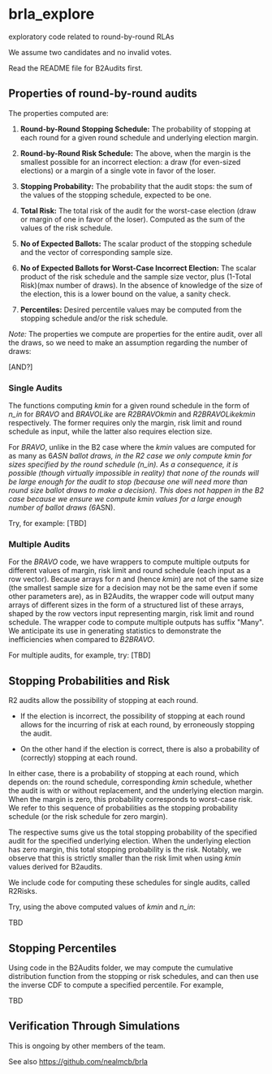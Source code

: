 # brla_explore
exploratory code related to round-by-round RLAs

We assume two candidates and no invalid votes. 

Read the README file for B2Audits first. 

## Properties of round-by-round audits
The properties computed are: 

1. **Round-by-Round Stopping Schedule:** The probability of stopping at each round for a given round schedule and underlying election margin. 

2. **Round-by-Round Risk Schedule:** The above, when the margin is the smallest possible for an incorrect election: a draw (for even-sized elections) or a margin of a single vote in favor of the loser. 

3. **Stopping Probability:** The probability that the audit stops: the sum of the values of the stopping schedule, expected to be one. 

4. **Total Risk:** The total risk of the audit for the worst-case election (draw or margin of one in favor of the loser). Computed as the sum of the values of the risk schedule. 

5. **No of Expected Ballots:** The scalar product of the stopping schedule and the vector of corresponding sample size. 

6. **No of Expected Ballots for Worst-Case Incorrect Election:** The scalar product of the risk schedule and the sample size vector, plus (1-Total Risk)(max number of draws). In the absence of knowledge of the size of the election, this is a lower bound on the value, a sanity check. 

7. **Percentiles:** Desired percentile values may be computed from the stopping schedule and/or the risk schedule. 

*Note:* The properties we compute are properties for the entire audit, over all the draws, so we need to make an assumption regarding the number of draws: 

[AND?]

### Single Audits

 The functions computing *kmin* for a given round schedule in the form of *n_in* for *BRAVO* and *BRAVOLike* are *R2BRAVOkmin* and *R2BRAVOLikekmin* respectively. The former requires only the margin, risk limit and round schedule as input, while the latter also requires election size. 
 
 For *BRAVO*, unlike in the B2 case where the *kmin* values are computed for as many as 6*ASN ballot draws, in the R2 case we only compute *kmin* for sizes specified by the round schedule (*n_in*). As a consequence, it is possible (though virtually impossible in reality) that none of the rounds will be large enough for the audit to stop (because one will need more than round size ballot draws to make a decision). This does not happen in the B2 case because we ensure we compute *kmin* values for a large enough number of ballot draws (6*ASN). 

  Try, for example: [TBD]

  ### Multiple Audits

  For the *BRAVO* code, we have wrappers to compute multiple outputs for different values of margin, risk limit and round schedule (each input as a row vector). Because arrays for *n* and (hence *kmin*) are not of the same size (the smallest sample size for a decision may not be the same even if some other parameters are), as in B2Audits, the wrapper code will output many arrays of different sizes in the form of a structured list of these arrays, shaped by the row vectors input representing margin, risk limit and round schedule. The wrapper code to compute multiple outputs has suffix "Many".  We anticipate its use in generating statistics to demonstrate the inefficiencies when compared to *B2BRAVO*. 

  For multiple audits, for example, try: [TBD]

## Stopping Probabilities and Risk
R2 audits allow the possibility of stopping at each round. 

* If the election is incorrect, the possibility of stopping at each round allows for the incurring of risk at each round, by erroneously stopping the audit. 

* On the other hand if the election is correct, there is also a probability of (correctly) stopping at each round. 

In either case, there is a probability of stopping at each round, which depends on: the round schedule, corresponding *kmin* schedule, whether the audit is with or without replacement, and the underlying election margin. When the margin is zero, this probability corresponds to worst-case risk. We refer to this sequence of probabilities as the stopping probability schedule (or the risk schedule for zero margin). 

The respective sums give us the total stopping probability of the specified audit for the specified underlying election. When the underlying election has zero margin, this total stopping probability is the risk. Notably, we observe that this is strictly smaller than the risk limit when using *kmin* values derived for B2audits. 

We include code for computing these schedules for single audits, called R2Risks. 

Try, using the above computed values of *kmin* and *n_in*: 

TBD

## Stopping Percentiles

Using code in the B2Audits folder, we may compute the cumulative distribution function from the stopping or risk schedules, and can then use the inverse CDF to compute a specified percentile. For example, 

TBD

## Verification Through Simulations

This is ongoing by other members of the team. 

See also https://github.com/nealmcb/brla
